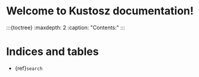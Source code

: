 # Welcome to Kustosz documentation!

:::{toctree}
:maxdepth: 2
:caption: "Contents:"
:::



# Indices and tables

* {ref}`search`
